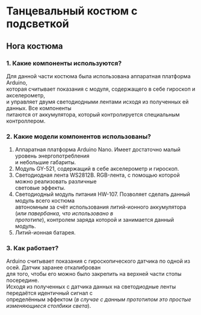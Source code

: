 # Танцевальный костюм с подсветкой
## Нога костюма
### 1. Какие компоненты используются? 
  Для данной части костюма была использована аппаратная платформа Arduino, \
  которая считывает показания с модуля, содержащего в себе гироскоп и акселерометр, \
  и управляет двумя светодиодными лентами исходя из полученных ей данных. Все компоненты \
  питаются от аккумулятора, который контролируется специальным контроллером.
### 2. Какие модели компонентов использованы?
1. Аппаратная платформа Arduino Nano. Имеет достаточно малый уровень энергопотребления \
  и небольшие габариты.
3. Модуль GY-521, содержащий в себе акселерометр и гироскоп.
4. Светодиодная лента WS2812B. RGB-лента, с помощью которой можно реализовать различные \
  световые эффекты.
6. Светодиодный модуль питания HW-107. Позволяет сделать данный модуль всего костюма \
  автономным за счёт использования литий-ионного аккумулятора (*или павербанка, что использовано в \
  прототипе*), контролем заряда которой и занимается данный модуль.
5. Литий-ионная батарея.
### 3. Как работает?
  Arduino считывает показания с гироскопического датчика по одной из осей. Датчик заранее откалиброван \
  для того, чтобы его можно было закрепить на верхней части стопы посередине. \
  Исходя из полученных с датчика данных на светодиодные ленты передаётся идентичный сигнал с \
  определённым эффектом (*в случае с данным прототипом это простые изменяющиеся столбики света*).
  
